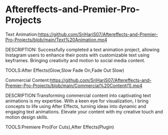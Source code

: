 # Aftereffects-and-Premier-Pro-Projects


Text Animation:https://github.com/SriHariS07/Aftereffects-and-Premier-Pro-Projects/blob/main/Text%20Animation.mp4

DESCRIPTION: Successfully completed a text animation project, allowing Instagram users to enhance their posts with customizable text using keyframes. Bringing creativity and motion to social media content.

TOOLS:After Effects(Glow,Slow Fade On,Fade Out Slow)


Commercial Content:https://github.com/SriHariS07/Aftereffects-and-Premier-Pro-Projects/blob/main/Commercial%20Content(1).mp4


DESCRIPTION:Transforming commercial content into captivating text animations is my expertise. With a keen eye for visualization, I bring concepts to life using After Effects, turning ideas into dynamic and engaging text animations. Elevate your content with my creative touch and motion design skills.


TOOLS:Premiere Pro(For Cuts),After Effects(Plugin)


